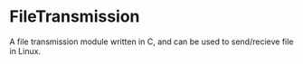 FileTransmission
================

A file transmission module written in C, and can  be used to send/recieve file in Linux.
